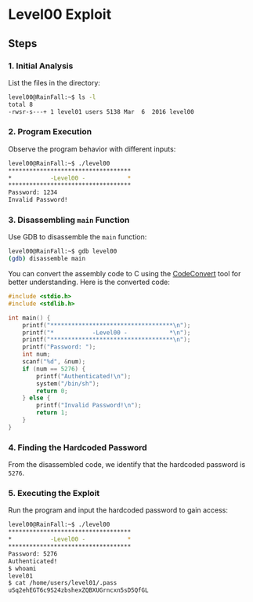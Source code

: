 # Level00 Exploit

## Steps

### 1. Initial Analysis

List the files in the directory:

```bash
level00@RainFall:~$ ls -l
total 8
-rwsr-s---+ 1 level01 users 5138 Mar  6  2016 level00
```

### 2. Program Execution

Observe the program behavior with different inputs:

```bash
level00@RainFall:~$ ./level00
***********************************
*           -Level00 -            *
***********************************
Password: 1234
Invalid Password!
```

### 3. Disassembling `main` Function

Use GDB to disassemble the `main` function:

```bash
level00@RainFall:~$ gdb level00
(gdb) disassemble main
```

You can convert the assembly code to C using the [CodeConvert](https://www.codeconvert.ai/assembly-to-c++-converter) tool for better understanding. Here is the converted code:

```c
#include <stdio.h>
#include <stdlib.h>

int main() {
    printf("***********************************\n");
    printf("*           -Level00 -            *\n");
    printf("***********************************\n");
    printf("Password: ");
    int num;
    scanf("%d", &num);
    if (num == 5276) {
        printf("Authenticated!\n");
        system("/bin/sh");
        return 0;
    } else {
        printf("Invalid Password!\n");
        return 1;
    }
}
```

### 4. Finding the Hardcoded Password

From the disassembled code, we identify that the hardcoded password is `5276`.

### 5. Executing the Exploit

Run the program and input the hardcoded password to gain access:

```bash
level00@RainFall:~$ ./level00
***********************************
*           -Level00 -            *
***********************************
Password: 5276
Authenticated!
$ whoami
level01
$ cat /home/users/level01/.pass
uSq2ehEGT6c9S24zbshexZQBXUGrncxn5sD5QfGL
```